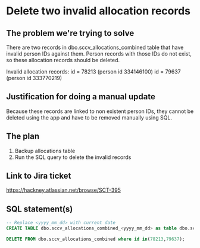 # Delete two invalid allocation records

## The problem we're trying to solve

There are two records in dbo.sccv_allocations_combined table that have invalid person IDs against them.
Person records with those IDs do not exist, so these allocation records should be deleted.

Invalid allocation records:
id = 78213 (person id 334146100)
id = 79637 (person id 333770219)

## Justification for doing a manual update

Because these records are linked to non existent person IDs, they cannot be deleted using the app and have to be removed manually using SQL. 

## The plan

1. Backup allocations table
2. Run the SQL query to delete the invalid records

## Link to Jira ticket

https://hackney.atlassian.net/browse/SCT-395

## SQL statement(s)

```sql
-- Replace <yyyy_mm_dd> with current date
CREATE TABLE dbo.sccv_allocations_combined_<yyyy_mm_dd> as table dbo.sccv_allocations_combined;
```

```sql
DELETE FROM dbo.sccv_allocations_combined where id in(78213,79637);
```
